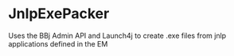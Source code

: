 # JnlpExePacker
Uses the BBj Admin API and Launch4j to create .exe files from jnlp applications defined in the EM 
